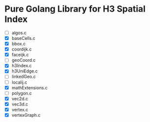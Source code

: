 # Pure Golang Library for H3 Spatial Index

- [ ] algos.c
- [x] baseCells.c
- [x] bbox.c
- [x] coordijk.c
- [x] faceijk.c
- [ ] geoCoord.c
- [x] h3Index.c
- [x] h3UniEdge.c
- [ ] linkedGeo.c
- [ ] localij.c
- [x] mathExtensions.c
- [ ] polygon.c
- [x] vec2d.c
- [x] vec3d.c
- [x] vertex.c
- [x] vertexGraph.c
